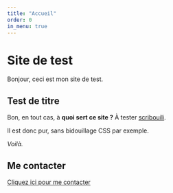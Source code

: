 ```yaml
---
title: "Accueil"
order: 0
in_menu: true
---
```

# Site de test

Bonjour, ceci est mon site de test.

## Test de titre

Bon, en tout cas, à **quoi sert ce site ?**
À tester [scribouili](https://scribouilli.org).

Il est donc pur, sans bidouillage CSS par exemple.

*Voilà.*

## Me contacter

<a href="https://crazyfog1.github.io/lio/contact.html" class="bouton">Cliquez ici pour me contacter</a> 